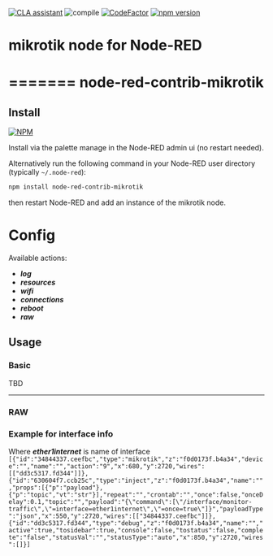 
[![CLA assistant](https://cla-assistant.io/readme/badge/node-red-contrib/node-red-contrib-mikrotik)](https://cla-assistant.io/node-red-contrib/node-red-contrib-mikrotik)
![compile](https://github.com/node-red-contrib/node-red-contrib-mikrotik/workflows/compile/badge.svg)
[![CodeFactor](https://www.codefactor.io/repository/github/node-red-contrib/node-red-contrib-mikrotik/badge)](https://www.codefactor.io/repository/github/node-red-contrib/node-red-contrib-mikrotik)
[![npm version](https://badge.fury.io/js/node-red-contrib-mikrotik.svg)](https://badge.fury.io/js/node-red-contrib-mikrotik)
# mikrotik node for Node-RED
=======
node-red-contrib-mikrotik
=======

## Install
[![NPM](https://nodei.co/npm/node-red-contrib-mikrotik.png?downloads=true)](https://nodei.co/npm/node-red-contrib-mikrotik/)


Install via the palette manage in the Node-RED admin ui (no restart needed).

Alternatively run the following command in your Node-RED user directory (typically `~/.node-red`):

```sh
npm install node-red-contrib-mikrotik
```

then restart Node-RED and add an instance of the mikrotik node.

# Config

Available actions: 
- ***log***
- ***resources***
- ***wifi***
- ***connections***
- ***reboot*** 
- ***raw***

## Usage


### Basic

TBD

-----

### RAW

### Example for interface info
 Where ***ether1internet*** is name of interface 
`[{"id":"34844337.ceefbc","type":"mikrotik","z":"f0d0173f.b4a34","device":"","name":"","action":"9","x":680,"y":2720,"wires":[["dd3c5317.fd344"]]},{"id":"630604f7.ccb25c","type":"inject","z":"f0d0173f.b4a34","name":"","props":[{"p":"payload"},{"p":"topic","vt":"str"}],"repeat":"","crontab":"","once":false,"onceDelay":0.1,"topic":"","payload":"{\"command\":[\"/interface/monitor-traffic\",\"=interface=ether1internet\",\"=once=true\"]}","payloadType":"json","x":550,"y":2720,"wires":[["34844337.ceefbc"]]},{"id":"dd3c5317.fd344","type":"debug","z":"f0d0173f.b4a34","name":"","active":true,"tosidebar":true,"console":false,"tostatus":false,"complete":"false","statusVal":"","statusType":"auto","x":850,"y":2720,"wires":[]}]`



